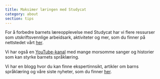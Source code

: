 ```yaml
---
title: Maksimer læringen med Studycat
category: about
section: tips
---
```

For å forbedre barnets læreopplevelse med Studycat har vi flere ressurser som utskriftsvennlige arbeidsark, aktiviteter og mer, som du finner på nettstedet vårt [her](https://studycat.com/learn/).


Vi har også en [YouTube-kanal](https://www.youtube.com/@learnwithstudycat) med mange morsomme sanger og historier som kan styrke barnets språklæring.


Vi har en blogg hvor du kan finne ekspertinnsikt, artikler om barns språklæring og våre siste nyheter, som du finner [her](https://studycat.com/blog/).